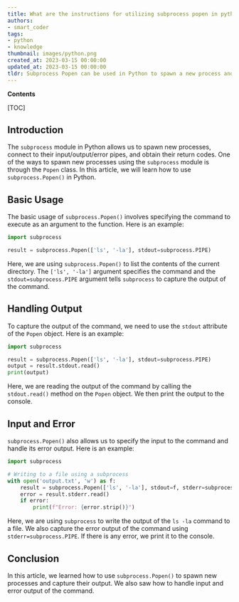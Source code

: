 ```yaml
---
title: What are the instructions for utilizing subprocess popen in python?
authors:
- smart_coder
tags:
- python
- knowledge
thumbnail: images/python.png
created_at: 2023-03-15 00:00:00
updated_at: 2023-03-15 00:00:00
tldr: Subprocess Popen can be used in Python to spawn a new process and communicate with it using pipes.
---
```


**Contents**

[TOC]

## Introduction
The `subprocess` module in Python allows us to spawn new processes, connect to their input/output/error pipes, and obtain their return codes. One of the ways to spawn new processes using the `subprocess` module is through the `Popen` class. In this article, we will learn how to use `subprocess.Popen()` in Python.

## Basic Usage
The basic usage of `subprocess.Popen()` involves specifying the command to execute as an argument to the function. Here is an example:

```python
import subprocess

result = subprocess.Popen(['ls', '-la'], stdout=subprocess.PIPE)
```

Here, we are using `subprocess.Popen()` to list the contents of the current directory. The `['ls', '-la']` argument specifies the command and the `stdout=subprocess.PIPE` argument tells `subprocess` to capture the output of the command.

## Handling Output
To capture the output of the command, we need to use the `stdout` attribute of the `Popen` object. Here is an example:

```python
import subprocess

result = subprocess.Popen(['ls', '-la'], stdout=subprocess.PIPE)
output = result.stdout.read()
print(output)
```

Here, we are reading the output of the command by calling the `stdout.read()` method on the `Popen` object. We then print the output to the console.

## Input and Error
`subprocess.Popen()` also allows us to specify the input to the command and handle its error output. Here is an example:

```python
import subprocess

# Writing to a file using a subprocess
with open('output.txt', 'w') as f:
    result = subprocess.Popen(['ls', '-la'], stdout=f, stderr=subprocess.PIPE)
    error = result.stderr.read()
    if error:
        print(f"Error: {error.strip()}")
```

Here, we are using `subprocess` to write the output of the `ls -la` command to a file. We also capture the error output of the command using `stderr=subprocess.PIPE`. If there is any error, we print it to the console.

## Conclusion
In this article, we learned how to use `subprocess.Popen()` to spawn new processes and capture their output. We also saw how to handle input and error output of the command.
